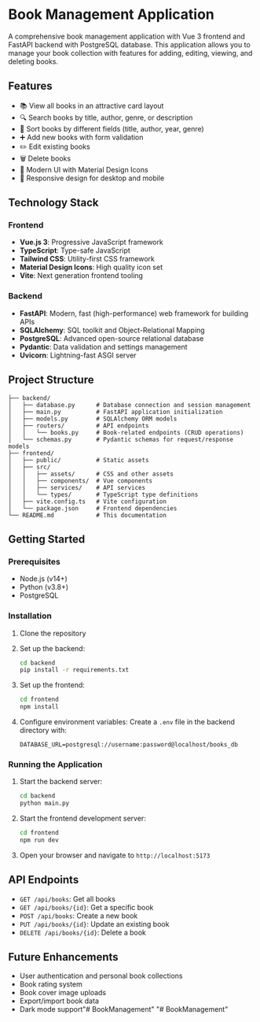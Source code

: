 # Book Management Application

A comprehensive book management application with Vue 3 frontend and FastAPI backend with PostgreSQL database. This application allows you to manage your book collection with features for adding, editing, viewing, and deleting books.

## Features

- 📚 View all books in an attractive card layout
- 🔍 Search books by title, author, genre, or description
- 🔄 Sort books by different fields (title, author, year, genre)
- ➕ Add new books with form validation
- ✏️ Edit existing books
- 🗑️ Delete books
- 💅 Modern UI with Material Design Icons
- 📱 Responsive design for desktop and mobile

## Technology Stack

### Frontend
- **Vue.js 3**: Progressive JavaScript framework
- **TypeScript**: Type-safe JavaScript
- **Tailwind CSS**: Utility-first CSS framework
- **Material Design Icons**: High quality icon set
- **Vite**: Next generation frontend tooling

### Backend
- **FastAPI**: Modern, fast (high-performance) web framework for building APIs
- **SQLAlchemy**: SQL toolkit and Object-Relational Mapping
- **PostgreSQL**: Advanced open-source relational database
- **Pydantic**: Data validation and settings management
- **Uvicorn**: Lightning-fast ASGI server

## Project Structure

```
├── backend/
│   ├── database.py      # Database connection and session management
│   ├── main.py          # FastAPI application initialization
│   ├── models.py        # SQLAlchemy ORM models
│   ├── routers/         # API endpoints
│   │   └── books.py     # Book-related endpoints (CRUD operations)
│   └── schemas.py       # Pydantic schemas for request/response models
├── frontend/
│   ├── public/          # Static assets
│   ├── src/
│   │   ├── assets/      # CSS and other assets
│   │   ├── components/  # Vue components
│   │   ├── services/    # API services
│   │   └── types/       # TypeScript type definitions
│   ├── vite.config.ts   # Vite configuration
│   └── package.json     # Frontend dependencies
└── README.md            # This documentation
```

## Getting Started

### Prerequisites

- Node.js (v14+)
- Python (v3.8+)
- PostgreSQL

### Installation

1. Clone the repository

2. Set up the backend:
   ```bash
   cd backend
   pip install -r requirements.txt
   ```

3. Set up the frontend:
   ```bash
   cd frontend
   npm install
   ```

4. Configure environment variables:
   Create a `.env` file in the backend directory with:
   ```
   DATABASE_URL=postgresql://username:password@localhost/books_db
   ```

### Running the Application

1. Start the backend server:
   ```bash
   cd backend
   python main.py
   ```

2. Start the frontend development server:
   ```bash
   cd frontend
   npm run dev
   ```

3. Open your browser and navigate to `http://localhost:5173`

## API Endpoints

- `GET /api/books`: Get all books
- `GET /api/books/{id}`: Get a specific book
- `POST /api/books`: Create a new book
- `PUT /api/books/{id}`: Update an existing book
- `DELETE /api/books/{id}`: Delete a book

## Future Enhancements

- User authentication and personal book collections
- Book rating system
- Book cover image uploads
- Export/import book data
- Dark mode support"# BookManagement" 
"# BookManagement" 
